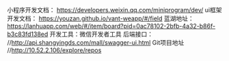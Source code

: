 小程序开发文档：
https://developers.weixin.qq.com/miniprogram/dev/
ui框架开发文档：
https://youzan.github.io/vant-weapp/#/field
蓝湖地址：
https://lanhuapp.com/web/#/item/board?pid=0ac78102-2bfb-4a32-b86f-b3c83fd138ed
开发工具：微信开发者工具
后端接口：
//http://api.shangyingds.com/mall/swagger-ui.html
Git项目地址
//http://10.52.2.106/explore/repos






